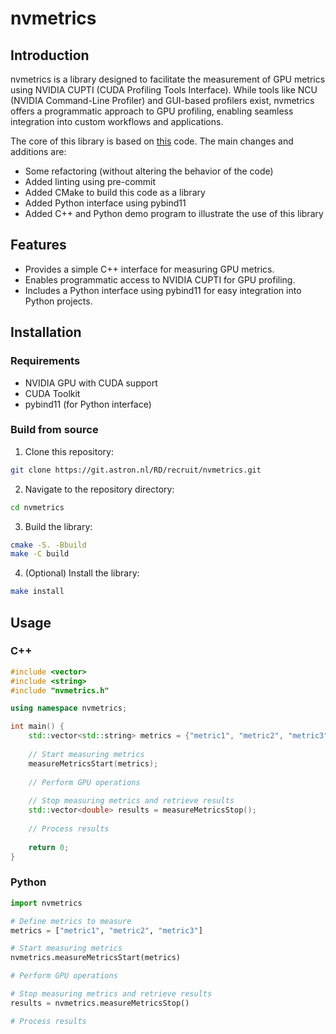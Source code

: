 # nvmetrics

## Introduction

nvmetrics is a library designed to facilitate the measurement of GPU metrics
using NVIDIA CUPTI (CUDA Profiling Tools Interface). While tools like NCU
(NVIDIA Command-Line Profiler) and GUI-based profilers exist, nvmetrics offers a
programmatic approach to GPU profiling, enabling seamless integration into
custom workflows and applications.

The core of this library is based on
[this](https://github.com/te42kyfo/gpu-benches/tree/5510b45e7958a6e048143dc10a0aee01c8532a75/gpu-metrics/cuda_metrics)
code. The main changes and additions are:

- Some refactoring (without altering the behavior of the code)
- Added linting using pre-commit
- Added CMake to build this code as a library
- Added Python interface using pybind11
- Added C++ and Python demo program to illustrate the use of this library

## Features

- Provides a simple C++ interface for measuring GPU metrics.
- Enables programmatic access to NVIDIA CUPTI for GPU profiling.
- Includes a Python interface using pybind11 for easy integration into Python
  projects.

## Installation

### Requirements

- NVIDIA GPU with CUDA support
- CUDA Toolkit
- pybind11 (for Python interface)

### Build from source

1. Clone this repository:

```bash
git clone https://git.astron.nl/RD/recruit/nvmetrics.git
```

2. Navigate to the repository directory:

```bash
cd nvmetrics
```

3. Build the library:

```bash
cmake -S. -Bbuild
make -C build
```

4. (Optional) Install the library:

```bash
make install
```

## Usage

### C++

```cpp
#include <vector>
#include <string>
#include "nvmetrics.h"

using namespace nvmetrics;

int main() {
    std::vector<std::string> metrics = {"metric1", "metric2", "metric3"};
    
    // Start measuring metrics
    measureMetricsStart(metrics);
    
    // Perform GPU operations
    
    // Stop measuring metrics and retrieve results
    std::vector<double> results = measureMetricsStop();
    
    // Process results
    
    return 0;
}
```

### Python

```python
import nvmetrics

# Define metrics to measure
metrics = ["metric1", "metric2", "metric3"]

# Start measuring metrics
nvmetrics.measureMetricsStart(metrics)

# Perform GPU operations

# Stop measuring metrics and retrieve results
results = nvmetrics.measureMetricsStop()

# Process results
```
